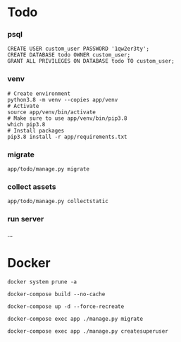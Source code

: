 # Todo

### psql
```postgresql
CREATE USER custom_user PASSWORD '1qw2er3ty';
CREATE DATABASE todo OWNER custom_user;
GRANT ALL PRIVILEGES ON DATABASE todo TO custom_user;
```

### venv
```shell
# Create environment
python3.8 -m venv --copies app/venv
# Activate
source app/venv/bin/activate
# Make sure to use app/venv/bin/pip3.8 
which pip3.8
# Install packages
pip3.8 install -r app/requirements.txt
```


### migrate
```shell
app/todo/manage.py migrate
```

### collect assets 
```shell
app/todo/manage.py collectstatic
```

### run server

...


# Docker


```shell
docker system prune -a
```

```shell
docker-compose build --no-cache
```

```shell
docker-compose up -d --force-recreate
```

```shell
docker-compose exec app ./manage.py migrate
```

```shell
docker-compose exec app ./manage.py createsuperuser
```
